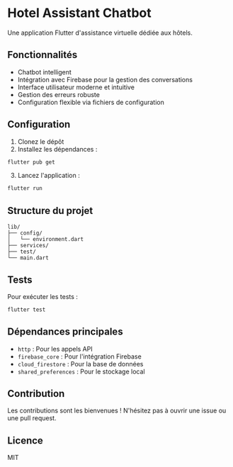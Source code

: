 # Hotel Assistant Chatbot

Une application Flutter d'assistance virtuelle dédiée aux hôtels.

## Fonctionnalités

- Chatbot intelligent
- Intégration avec Firebase pour la gestion des conversations
- Interface utilisateur moderne et intuitive
- Gestion des erreurs robuste
- Configuration flexible via fichiers de configuration

## Configuration

1. Clonez le dépôt
2. Installez les dépendances :
```bash
flutter pub get
```

3. Lancez l'application :
```bash
flutter run
```

## Structure du projet

```
lib/
├── config/
│   └── environment.dart
├── services/
├── test/
└── main.dart
```

## Tests

Pour exécuter les tests :
```bash
flutter test
```

## Dépendances principales

- `http` : Pour les appels API
- `firebase_core` : Pour l'intégration Firebase
- `cloud_firestore` : Pour la base de données
- `shared_preferences` : Pour le stockage local

## Contribution

Les contributions sont les bienvenues ! N'hésitez pas à ouvrir une issue ou une pull request.

## Licence

MIT
